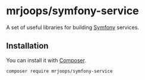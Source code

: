 # mrjoops/symfony-service

A set of useful libraries for building [Symfony](https://symfony.com) services.

## Installation

You can install it with [Composer](https://getcomposer.org).

```
composer require mrjoops/symfony-service
```

